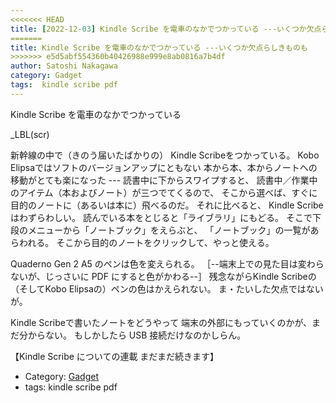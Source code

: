 ```yaml
---
<<<<<<< HEAD
title: [2022-12-03] Kindle Scribe を電車のなかでつかっている ---いくつか欠点らしきものも
=======
title: Kindle Scribe を電車のなかでつかっている ---いくつか欠点らしきものも
>>>>>>> e5d5abf554360b40426988e999e8ab0816a7b4df
author: Satoshi Nakagawa
category: Gadget
tags:  kindle scribe pdf
---
```


Kindle Scribe を電車のなかでつかっている

  _LBL(scr)

 新幹線の中で（きのう届いたばかりの）
Kindle Scribeをつかっている。
Kobo Elipsaではソフトのバージョンアップにともない
本から本、本からノートへの移動がとても楽になった ---
読書中に下からスワイプすると、
読書中／作業中のアイテム（本およびノート）が三つでてくるので、
そこから選べば、すぐに目的のノートに（あるいは本に）飛べるのだ。
それに比べると、
Kindle Scribeはわずらわしい。
読んでいる本をとじると「ライブラリ」にもどる。
そこで下段のメニューから「ノートブック」をえらぶと、
「ノートブック」の一覧があらわれる。
そこから目的のノートをクリックして、やっと使える。

 Quaderno Gen 2 A5 のペンは色を変えられる。
［--端末上での見た目は変わらないが、じっさいに PDF にすると色がかわる--］
残念ながらKindle Scribeの
（そしてKobo Elipsaの）ペンの色はかえられない。
ま・たいした欠点ではないが。

 Kindle Scribeで書いたノートをどうやって
端末の外部にもっていくのかが、まだ分からない。
もしかしたら USB 接続だけなのかしらん。

 【Kindle Scribe についての連載 まだまだ続きます】

- Category: [Gadget](https://merapano.github.io/categories.html#Gadget)
- tags:  kindle scribe pdf
